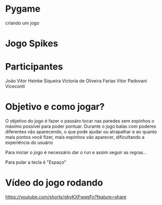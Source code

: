 # Pygame
criando um jogo

# Jogo Spikes

# Participantes
João Vitor Heinke Siqueira
Victoria de Oliveira Farias
Vitor Padovani Viceconti

# Objetivo e como jogar?
O objetivo do jogo é fazer o passáro tocar nas paredes sem espinhos o máximo possível para poder pontuar. Durante o jogo balas com poderes diferentes vão aparecendo, o que pode ajudar ou atrapalhar e ao quanto mais pontos você fizer, mais espinhos vão aparecer, dificultando a experiência do usuário

Para iniciar o jogo é necessário dar o run e assim seguir as regras...

Para pular a tecla é "Espaço"

# Vídeo do jogo rodando
https://youtube.com/shorts/gbyKXFwqgFo?feature=share